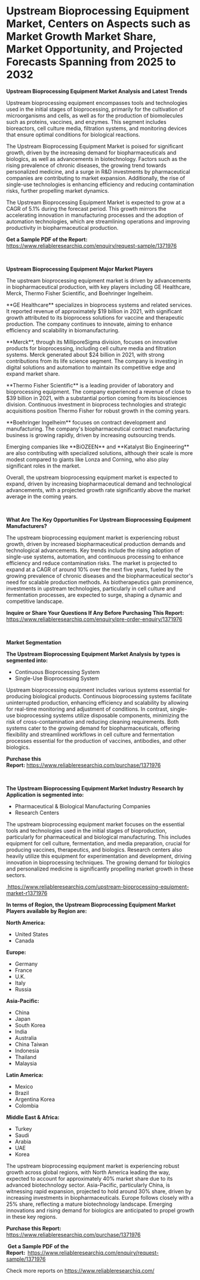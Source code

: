 <p><h1>Upstream Bioprocessing Equipment Market, Centers on Aspects such as Market Growth Market Share, Market Opportunity, and Projected Forecasts Spanning from 2025 to 2032</h1></p><p><strong>Upstream Bioprocessing Equipment Market Analysis and Latest Trends</strong></p>
<p><p>Upstream bioprocessing equipment encompasses tools and technologies used in the initial stages of bioprocessing, primarily for the cultivation of microorganisms and cells, as well as for the production of biomolecules such as proteins, vaccines, and enzymes. This segment includes bioreactors, cell culture media, filtration systems, and monitoring devices that ensure optimal conditions for biological reactions.</p><p>The Upstream Bioprocessing Equipment Market is poised for significant growth, driven by the increasing demand for biopharmaceuticals and biologics, as well as advancements in biotechnology. Factors such as the rising prevalence of chronic diseases, the growing trend towards personalized medicine, and a surge in R&D investments by pharmaceutical companies are contributing to market expansion. Additionally, the rise of single-use technologies is enhancing efficiency and reducing contamination risks, further propelling market dynamics.</p><p>The Upstream Bioprocessing Equipment Market is expected to grow at a CAGR of 5.1% during the forecast period. This growth mirrors the accelerating innovation in manufacturing processes and the adoption of automation technologies, which are streamlining operations and improving productivity in biopharmaceutical production.</p></p>
<p><strong>Get a Sample PDF of the Report:&nbsp;</strong> <a href="https://www.reliableresearchiq.com/enquiry/request-sample/1371976?utm_campaign=3282&utm_medium=2&utm_source=Github&utm_content=ia&utm_term=22032025&utm_id=upstream-bioprocessing-equipment">https://www.reliableresearchiq.com/enquiry/request-sample/1371976</a></p>
<p>&nbsp;</p>
<p><strong>Upstream Bioprocessing Equipment Major Market Players</strong></p>
<p><p>The upstream bioprocessing equipment market is driven by advancements in biopharmaceutical production, with key players including GE Healthcare, Merck, Thermo Fisher Scientific, and Boehringer Ingelheim.</p><p>**GE Healthcare** specializes in bioprocess systems and related services. It reported revenue of approximately $19 billion in 2021, with significant growth attributed to its bioprocess solutions for vaccine and therapeutic production. The company continues to innovate, aiming to enhance efficiency and scalability in biomanufacturing.</p><p>**Merck**, through its MilliporeSigma division, focuses on innovative products for bioprocessing, including cell culture media and filtration systems. Merck generated about $24 billion in 2021, with strong contributions from its life science segment. The company is investing in digital solutions and automation to maintain its competitive edge and expand market share.</p><p>**Thermo Fisher Scientific** is a leading provider of laboratory and bioprocessing equipment. The company experienced a revenue of close to $39 billion in 2021, with a substantial portion coming from its biosciences division. Continuous investment in bioprocess technologies and strategic acquisitions position Thermo Fisher for robust growth in the coming years.</p><p>**Boehringer Ingelheim** focuses on contract development and manufacturing. The company's biopharmaceutical contract manufacturing business is growing rapidly, driven by increasing outsourcing trends. </p><p>Emerging companies like **BiOZEEN** and **Katalyst Bio Engineering** are also contributing with specialized solutions, although their scale is more modest compared to giants like Lonza and Corning, who also play significant roles in the market. </p><p>Overall, the upstream bioprocessing equipment market is expected to expand, driven by increasing biopharmaceutical demand and technological advancements, with a projected growth rate significantly above the market average in the coming years.</p></p>
<p>&nbsp;</p>
<p><strong>What Are The Key Opportunities For Upstream Bioprocessing Equipment Manufacturers?</strong></p>
<p><p>The upstream bioprocessing equipment market is experiencing robust growth, driven by increased biopharmaceutical production demands and technological advancements. Key trends include the rising adoption of single-use systems, automation, and continuous processing to enhance efficiency and reduce contamination risks. The market is projected to expand at a CAGR of around 10% over the next five years, fueled by the growing prevalence of chronic diseases and the biopharmaceutical sector's need for scalable production methods. As biotherapeutics gain prominence, investments in upstream technologies, particularly in cell culture and fermentation processes, are expected to surge, shaping a dynamic and competitive landscape.</p></p>
<p><strong>Inquire or Share Your Questions If Any Before Purchasing This Report:</strong> <a href="https://www.reliableresearchiq.com/enquiry/pre-order-enquiry/1371976?utm_campaign=3282&utm_medium=2&utm_source=Github&utm_content=ia&utm_term=22032025&utm_id=upstream-bioprocessing-equipment">https://www.reliableresearchiq.com/enquiry/pre-order-enquiry/1371976</a></p>
<p>&nbsp;</p>
<p><strong>Market Segmentation</strong></p>
<p><strong>The Upstream Bioprocessing Equipment Market Analysis by types is segmented into:</strong></p>
<p><ul><li>Continuous Bioprocessing System</li><li>Single-Use Bioprocessing System</li></ul></p>
<p><p>Upstream bioprocessing equipment includes various systems essential for producing biological products. Continuous bioprocessing systems facilitate uninterrupted production, enhancing efficiency and scalability by allowing for real-time monitoring and adjustment of conditions. In contrast, single-use bioprocessing systems utilize disposable components, minimizing the risk of cross-contamination and reducing cleaning requirements. Both systems cater to the growing demand for biopharmaceuticals, offering flexibility and streamlined workflows in cell culture and fermentation processes essential for the production of vaccines, antibodies, and other biologics.</p></p>
<p><strong>Purchase this Report:&nbsp;</strong><a href="https://www.reliableresearchiq.com/purchase/1371976?utm_campaign=3282&utm_medium=2&utm_source=Github&utm_content=ia&utm_term=22032025&utm_id=upstream-bioprocessing-equipment">https://www.reliableresearchiq.com/purchase/1371976</a></p>
<p>&nbsp;</p>
<p><strong>The Upstream Bioprocessing Equipment Market Industry Research by Application is segmented into:</strong></p>
<p><ul><li>Pharmaceutical & Biological Manufacturing Companies</li><li>Research Centers</li></ul></p>
<p><p>The upstream bioprocessing equipment market focuses on the essential tools and technologies used in the initial stages of bioproduction, particularly for pharmaceutical and biological manufacturing. This includes equipment for cell culture, fermentation, and media preparation, crucial for producing vaccines, therapeutics, and biologics. Research centers also heavily utilize this equipment for experimentation and development, driving innovation in bioprocessing techniques. The growing demand for biologics and personalized medicine is significantly propelling market growth in these sectors.</p></p>
<p><a href="https://www.reliableresearchiq.com/upstream-bioprocessing-equipment-market-r1371976?utm_campaign=3282&utm_medium=2&utm_source=Github&utm_content=ia&utm_term=22032025&utm_id=upstream-bioprocessing-equipment">&nbsp;https://www.reliableresearchiq.com/upstream-bioprocessing-equipment-market-r1371976</a></p>
<p><strong>In terms of Region, the Upstream Bioprocessing Equipment Market Players available by Region are:</strong></p>
<p>
    <p> <strong> North America: </strong>
        <ul>
            <li>United States</li>
            <li>Canada</li>
        </ul>
        </p> 
    <p> <strong> Europe: </strong>
        <ul>
            <li>Germany</li>
            <li>France</li>
            <li>U.K.</li>
            <li>Italy</li>
            <li>Russia</li>
        </ul>
        </p> 
    <p> <strong> Asia-Pacific: </strong>
        <ul>
            <li>China</li>
            <li>Japan</li>
            <li>South Korea</li>
            <li>India</li>
            <li>Australia</li>
            <li>China Taiwan</li>
            <li>Indonesia</li>
            <li>Thailand</li>
            <li>Malaysia</li>
        </ul>
        </p> 
    <p> <strong> Latin America: </strong>
        <ul>
            <li>Mexico</li>
            <li>Brazil</li>
            <li>Argentina Korea</li>
            <li>Colombia</li>
        </ul>
        </p> 
    <p> <strong> Middle East & Africa: </strong>
        <ul>
            <li>Turkey</li>
            <li>Saudi</li>
            <li>Arabia</li>
            <li>UAE</li>
            <li>Korea</li>
        </ul>
    </p>
    </p>
<p><p>The upstream bioprocessing equipment market is experiencing robust growth across global regions, with North America leading the way, expected to account for approximately 40% market share due to its advanced biotechnology sector. Asia-Pacific, particularly China, is witnessing rapid expansion, projected to hold around 30% share, driven by increasing investments in biopharmaceuticals. Europe follows closely with a 25% share, reflecting a mature biotechnology landscape. Emerging innovations and rising demand for biologics are anticipated to propel growth in these key regions.</p></p>
<p><strong>Purchase this Report: </strong><a href="https://www.reliableresearchiq.com/purchase/1371976?utm_campaign=3282&utm_medium=2&utm_source=Github&utm_content=ia&utm_term=22032025&utm_id=upstream-bioprocessing-equipment">https://www.reliableresearchiq.com/purchase/1371976</a></p>
<p>&nbsp;<strong>Get a Sample PDF of the Report:&nbsp;&nbsp;</strong><a href="https://www.reliableresearchiq.com/enquiry/request-sample/1371976?utm_campaign=3282&utm_medium=2&utm_source=Github&utm_content=ia&utm_term=22032025&utm_id=upstream-bioprocessing-equipment">https://www.reliableresearchiq.com/enquiry/request-sample/1371976</a></p>
<p><strong></strong></p>
<p>Check more reports on <a href="https://www.reliableresearchiq.com/?utm_campaign=3282&utm_medium=2&utm_source=Github&utm_content=ia&utm_term=22032025&utm_id=upstream-bioprocessing-equipment">https://www.reliableresearchiq.com/</a></p>